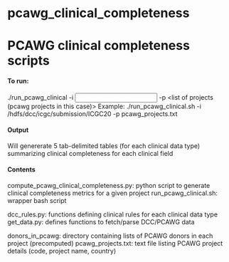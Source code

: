# pcawg_clinical_completeness
# PCAWG clinical completeness scripts

#### To run: ####
 ./run_pcawg_clinical -i <input submission directory> -p <list of projects (pcawg projects in this case)>
 Example: ./run_pcawg_clinical.sh -i /hdfs/dcc/icgc/submission/ICGC20 -p pcawg_projects.txt

#### Output ####
 Will genererate 5 tab-delimited tables (for each clinical data type) summarizing clinical completeness for each clinical field

#### Contents ####


 compute_pcawg_clinical_completeness.py:  python script to generate clinical completeness metrics for a given project
 run_pcawg_clinical.sh: wrapper bash script

 dcc_rules.py: functions defining clinical rules for each clinical data type
 get_data.py:  defines functions to fetch/parse DCC/PCAWG data

 donors_in_pcawg:  directory containing lists of PCAWG donors in each project (precomputed)
 pcawg_projects.txt:  text file listing PCAWG project details (code, project name, country)
